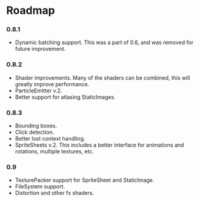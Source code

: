 # Roadmap

### 0.8.1
* Dynamic batching support. This was a part of 0.6, and was removed for future improvement.

### 0.8.2
* Shader improvements. Many of the shaders can be combined, this will greatly improve performance.
* ParticleEmitter v.2.
* Better support for atlasing StaticImages.

### 0.8.3
* Bounding boxes.
* Click detection.
* Better lost context handling.
* SpriteSheets v.2. This includes a better interface for animations and rotations, multiple textures, etc.

### 0.9
* TexturePacker support for SpriteSheet and StaticImage.
* FileSystem support.
* Distortion and other fx shaders.